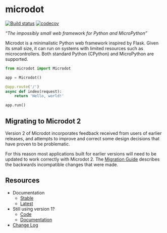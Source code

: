# microdot
[![Build status](https://github.com/miguelgrinberg/microdot/workflows/build/badge.svg)](https://github.com/miguelgrinberg/microdot/actions) [![codecov](https://codecov.io/gh/miguelgrinberg/microdot/branch/main/graph/badge.svg)](https://codecov.io/gh/miguelgrinberg/microdot)

*“The impossibly small web framework for Python and MicroPython”*

Microdot is a minimalistic Python web framework inspired by Flask. Given its
small size, it can run on systems with limited resources such as
microcontrollers. Both standard Python (CPython) and MicroPython are supported.

```python
from microdot import Microdot

app = Microdot()

@app.route('/')
async def index(request):
    return 'Hello, world!'

app.run()
```

## Migrating to Microdot 2

Version 2 of Microdot incorporates feedback received from users of earlier
releases, and attempts to improve and correct some design decisions that have
proven to be problematic.

For this reason most applications built for earlier versions will need to be
updated to work correctly with Microdot 2. The
[Migration Guide](https://microdot.readthedocs.io/en/stable/migrating.html)
describes the backwards incompatible changes that were made.

## Resources

- Documentation
    - [Stable](https://microdot.readthedocs.io/en/stable/)
    - [Latest](https://microdot.readthedocs.io/en/latest/)
- Still using version 1?
    - [Code](https://github.com/miguelgrinberg/microdot/tree/v1)
    - [Documentation](https://microdot.readthedocs.io/en/v1/)
- [Change Log](https://github.com/miguelgrinberg/microdot/blob/main/CHANGES.md)

